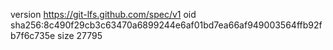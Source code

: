 version https://git-lfs.github.com/spec/v1
oid sha256:8c490f29cb3c63470a6899244e6af01bd7ea66af949003564ffb92fb7f6c735e
size 27795
